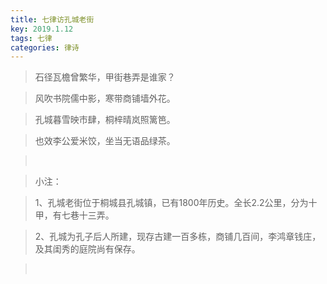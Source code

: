 ```yaml
---
title: 七律访孔城老街
key: 2019.1.12
tags: 七律
categories: 律诗
---
```


<blockquote class="blockquote-center">石径瓦檐曾繁华，甲街巷弄是谁家？
</blockquote>
<blockquote class="blockquote-center">风吹书院儒中影，寒带商铺墙外花。
</blockquote>
<blockquote class="blockquote-center">孔城暮雪映市肆，桐梓晴岚照篱笆。
</blockquote>
<blockquote class="blockquote-center">也效李公爱米饺，坐当无语品绿茶。
</blockquote>
<blockquote class="blockquote-center"></br>
</blockquote>
<blockquote class="blockquote-center">小注：
</blockquote>
<blockquote class="blockquote-center">1、孔城老街位于桐城县孔城镇，已有1800年历史。全长2.2公里，分为十甲，有七巷十三弄。
</blockquote>
<blockquote class="blockquote-center">2、孔城为孔子后人所建，现存古建一百多栋，商铺几百间，李鸿章钱庄，及其闺秀的庭院尚有保存。
</blockquote>
<blockquote class="blockquote-center"></br>
</blockquote>
